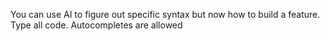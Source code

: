 You can use AI to figure out specific syntax but now how to build a feature.
Type all code. Autocompletes are allowed